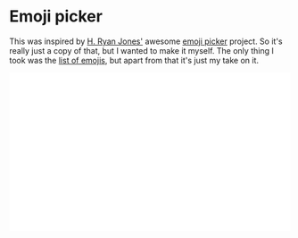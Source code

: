 # Emoji picker

This was inspired by [H. Ryan Jones'](https://github.com/hryanjones) awesome [emoji picker](https://github.com/hryanjones/emoji-picker) project. So it's really just a copy of that, but I wanted to make it myself. The only thing I took was the [list of emojis](https://github.com/hryanjones/emoji-picker/blob/master/index.html#L79), but apart from that it's just my take on it.

![Example](/assets/emojiiii.gif)

